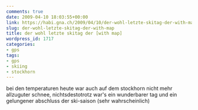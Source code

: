 ```yaml
---
comments: true
date: 2009-04-10 18:03:55+00:00
link: https://habi.gna.ch/2009/04/10/der-wohl-letzte-skitag-der-with-map/
slug: der-wohl-letzte-skitag-der-with-map
title: der wohl letzte skitag der [with map]
wordpress_id: 1717
categories:
- gps
tags:
- gps
- skiing
- stockhorn
---
```


bei den temperaturen heute war auch auf dem stockhorn nicht mehr allzuguter schnee, nichtsdestotrotz war's ein wunderbarer tag und ein gelungener abschluss der ski-saison (sehr wahrscheinlich)



